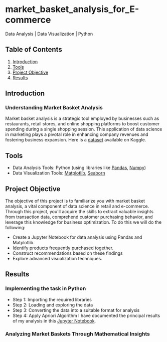 # market_basket_analysis_for_E-commerce
Data Analysis | Data Visualization | Python

## Table of Contents 

1. [Introduction](#introduction)
2. [Tools](#tools)
3. [Project Objective](#objective)
4. [Results](#results)


## Introduction <a name="introduction"></a>
### Understanding Market Basket Analysis
Market basket analysis is a strategic tool employed by businesses such as restaurants, retail stores, and online shopping platforms to boost customer spending during a single shopping session. This application of data science in marketing plays a pivotal role in enhancing company revenues and fostering business expansion. Here is a [dataset](https://www.kaggle.com/datasets/umairaslam/grocery/download) available on Kaggle. 

## Tools <a name="tools"></a>
* Data Analysis Tools: Python (using libraries like [Pandas](https://pandas.pydata.org/), [Numpy](https://numpy.org/))
* Data Visualization Tools: [Matplotlib](https://matplotlib.org/stable/index.html), [Seaborn](https://seaborn.pydata.org/)

## Project Objective<a name="objective"></a>
The objective of this project is to familiarize you with market basket analysis, a vital component of data science in retail and e-commerce. Through this project, you'll acquire the skills to extract valuable insights from transaction data, comprehend customer purchasing behavior, and leverage this knowledge for business optimization.
To do this we will do the following: 
- Create a Jupyter Notebook for data analysis using Pandas and Matplotlib.
- Identify products frequently purchased together.
- Construct recommendations based on these findings
- Explore advanced visualization techniques.

## Results <a name="results"></a>
### Implementing the task in Python
- Step 1: Importing the required libraries
- Step 2: Loading and exploring the data
- Step 3: Converting the data into a suitable format for analysis
- Step 4: Apply Apriori Algorithm
I have documented the principal results of my analysis in this [Jupyter Notebook](https://github.com/kachiann/market_basket_analysis_for_E-commerce/blob/main/Project-%20Market%20Basket%20Analysis-Copy1.ipynb).
 ### Analyzing Market Baskets Through Mathematical Insights

